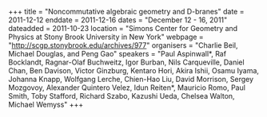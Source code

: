 +++
title = "Noncommutative algebraic geometry and D-branes"
date = 2011-12-12
enddate = 2011-12-16
dates = "December 12 - 16, 2011"
dateadded = 2011-10-23
location = "Simons Center for Geometry and Physics at Stony Brook University in New York"
webpage = "http://scgp.stonybrook.edu/archives/977"
organisers = "Charlie Beil, Michael Douglas, and Peng Gao"
speakers = "Paul Aspinwall*, Raf Bocklandt, Ragnar-Olaf Buchweitz, Igor Burban, Nils Carqueville, Daniel Chan, Ben Davison, Victor Ginzburg, Kentaro Hori, Akira Ishii, Osamu Iyama, Johanna Knapp, Wolfgang Lerche, Chien-Hao Liu, David Morrison, Sergey Mozgovoy, Alexander Quintero Velez, Idun Reiten*, Mauricio Romo, Paul Smith, Toby Stafford, Richard Szabo, Kazushi Ueda, Chelsea Walton, Michael Wemyss"
+++
